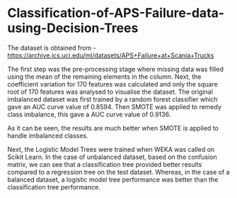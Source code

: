 # Classification-of-APS-Failure-data-using-Decision-Trees
The dataset is obtained from - https://archive.ics.uci.edu/ml/datasets/APS+Failure+at+Scania+Trucks

The first step was the pre-processing stage where missing data was filled using the mean of the remaining elements in the column. 
Next, the coefficient variation for 170 features was calculated and only the square root of 170 features was analysed to visualise the dataset.
The original imbalanced dataset was first trained by a random forest classifier which gave an AUC curve value of 0.8594. Then SMOTE was applied to remedy class imbalance, this gave a AUC curve value of 0.9136. 

As it can be seen, the results are much better when SMOTE is applied to handle imbalanced classes. 

Next, the Logistic Model Trees were trained when WEKA was called on Scikit Learn. In the case of unbalanced dataset, based on the confusion matrix, we can see that a classification tree provided better results compared to a regression tree on the test dataset. Whereas, in the case of a balanced dataset, a logistic model tree performance was better than the classification tree performance. 
